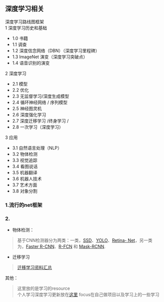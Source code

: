 ## 深度学习相关

深度学习路线图框架  
1 深度学习历史和基础  
* 1.0 书籍  
* 1.1 调查  
* 1.2 深度信念网络（DBN）（深度学习里程碑）  
* 1.3 ImageNet 演变（深度学习突破点）
* 1.4 语音识别的演变  
 
2 深度学习  
* 2.1 模型   
* 2.2 优化  
* 2.3 无监督学习/深度生成模型   
* 2.4 循环神经网络 / 序列模型  
* 2.5 神经图灵机  
* 2.6 深度强化学习  
* 2.7 深度迁移学习 /终身学习 /  
* 2.8 一次学习（深度学习）   

3 应用  
* 3.1 自然语言处理（NLP）  
* 3.2 物体检测  
* 3.3 视觉追踪  
* 3.4 看图说话  
* 3.5 机器翻译  
* 3.6 机器人技术  
* 3.7 艺术方面  
* 3.8 对象分割   


###  1.流行的net框架  


### 2.
* 物体检测：
> 基于CNN检测器分为两类：一类，[SSD](https://arxiv.org/abs/1512.02325)、[YOLO](https://arxiv.org/abs/1506.02640)、[Retina-
Net](https://arxiv.org/abs/1708.02002)，另一类为，[Faster R-CNN](https://arxiv.org/abs/1506.01497)、[R-FCN](https://arxiv.org/abs/1605.06409)
和 [Mask-RCNN](https://arxiv.org/abs/1703.06870).

* 迁移学习
> [迁移学习资料汇总](https://github.com/jindongwang/transferlearning)

其他：
>   这里放的是学习的resource  
个人学习深度学习更新放在[这里](https://www.gitbook.com/book/peterchenyijie/deep_learning/details)
focus在自己做项目以及学习上的一些学习